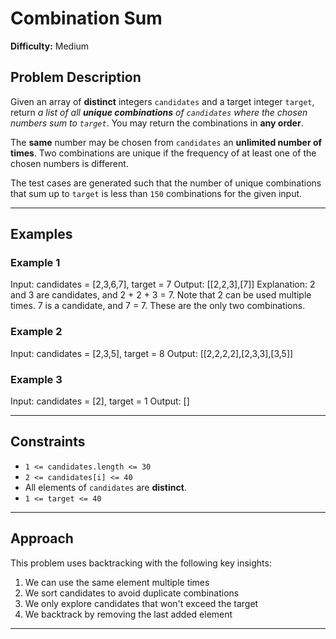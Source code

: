 # Combination Sum

**Difficulty:** Medium

## Problem Description

Given an array of **distinct** integers `candidates` and a target integer `target`, return *a list of all **unique combinations** of `candidates` where the chosen numbers sum to `target`*. You may return the combinations in **any order**.

The **same** number may be chosen from `candidates` an **unlimited number of times**. Two combinations are unique if the frequency of at least one of the chosen numbers is different.

The test cases are generated such that the number of unique combinations that sum up to `target` is less than `150` combinations for the given input.

---

## Examples

### Example 1
Input: candidates = [2,3,6,7], target = 7
Output: [[2,2,3],[7]]
Explanation:
2 and 3 are candidates, and 2 + 2 + 3 = 7. Note that 2 can be used multiple times.
7 is a candidate, and 7 = 7.
These are the only two combinations.

### Example 2
Input: candidates = [2,3,5], target = 8
Output: [[2,2,2,2],[2,3,3],[3,5]]

### Example 3
Input: candidates = [2], target = 1
Output: []

---

## Constraints

- `1 <= candidates.length <= 30`
- `2 <= candidates[i] <= 40`
- All elements of `candidates` are **distinct**.
- `1 <= target <= 40`

---

## Approach

This problem uses backtracking with the following key insights:
1. We can use the same element multiple times
2. We sort candidates to avoid duplicate combinations
3. We only explore candidates that won't exceed the target
4. We backtrack by removing the last added element

---
